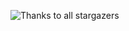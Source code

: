 ![Thanks to all stargazers](https://git-lister.onrender.com/api/stars/SayedRady/url-shortener-api?v&limit=7)
